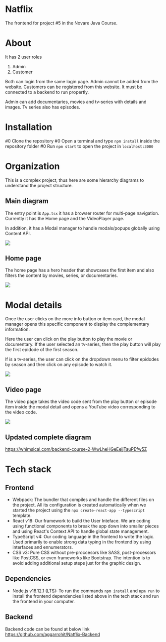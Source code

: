 # Natflix

The frontend for project #5 in the Novare Java Course.

# About

It has 2 user roles

1. Admin
2. Customer

Both can login from the same login page.
Admin cannot be added from the website.
Customers can be registered from this website.
It must be connected to a backend to run propertly.

Admin can add documentaries, movies and tv-series with details and images.
Tv series also has episodes.

# Installation

#0 Clone the repository
#0 Open a terminal and type `npm install` inside the repository folder
#0 Run `npm start` to open the project in `localhost:3000`

# Organization

This is a complex project, thus here are some hierarchy diagrams to understand the project structure.

## Main diagram

The entry point is `App.tsx` it has a browser router for multi-page navigation. Currently it has the Home page and the VideoPlayer page.

In addition, it has a Modal manager to handle modals/popups globally using Content API.

![](public/readme-images/diagram-1.png)

## Home page

The home page has a hero header that showcases the first item and also filters the content by movies, series, or documentaries.

![](public/readme-images/diagram-2.png)

# Modal details

Once the user clicks on the more info button or item card, the modal manager opens this specific component to display the complementary information.

Here the user can click on the play button to play the movie or documentary. If the user selected an tv-series, then the play button will play the first epidode of the first season.

If is a tv-series, the user can click on the dropdown menu to filter epidodes by season and then click on any episode to watch it.

![](public/readme-images/diagram-3.png)

## Video page

The video page takes the video code sent from the play button or episode item inside the modal detail and opens a YouTube video corresponding to the video code.

![](public/readme-images/diagram-4.png)

## Updated complete diagram

https://whimsical.com/backend-course-2-WwLheHGeEeijTauPEfw5Z

# Tech stack

## Frontend

- Webpack: The bundler that compiles and handle the different files on the project. All its configuration is created automatically when we started the project using the `npx create-react-app --typescript` template.
- React v18: Our framework to build the User Inteface. We are coding using functional components to break the app down into smaller pieces and using React's Context API to handle global state management.
- TypeScript v4: Our coding language in the frontend to write the logic. Used primarily to enable strong data typing in the frontend by using interfaces and ennumerators.
- CSS v3: Pure CSS without pre-proccesors like SASS, post-processors like PostCSS, or even frameworks like Bootstrap. The intention is to avoid adding additional setup steps just for the graphic design.

## Dependencies

- Node.js v18.12.1 (LTS): To run the commands `npm install` and `npm run` to install the frontend dependencies listed above in the tech stack and run the frontend in your computer.

## Backend

Backend code can be found at below link
https://github.com/aggarrohit/Natflix-Backend
